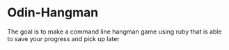 # Odin-Hangman
The goal is to make a command line hangman game using ruby that is able to save your progress and pick up later
